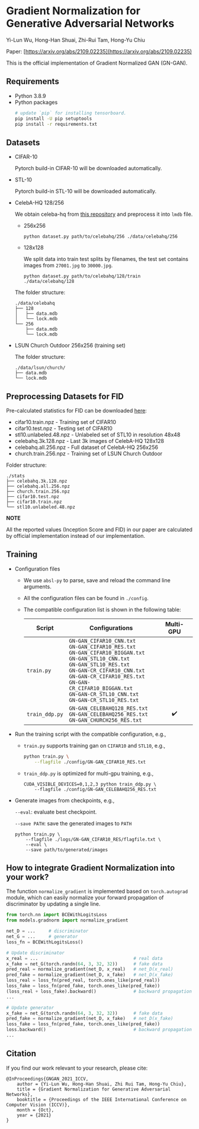 # Gradient Normalization for Generative Adversarial Networks

Yi-Lun Wu, Hong-Han Shuai, Zhi-Rui Tam, Hong-Yu Chiu

Paper: [https://arxiv.org/abs/2109.02235](https://arxiv.org/abs/2109.02235)

This is the official implementation of Gradient Normalized GAN (GN-GAN).

## Requirements
- Python 3.8.9
- Python packages
    ```sh
    # update `pip` for installing tensorboard.
    pip install -U pip setuptools
    pip install -r requirements.txt
    ```

## Datasets
- CIFAR-10

    Pytorch build-in CIFAR-10 will be downloaded automatically.

- STL-10

    Pytorch build-in STL-10 will be downloaded automatically.

- CelebA-HQ 128/256

    We obtain celeba-hq from [this repository](https://github.com/suvojit-0x55aa/celebA-HQ-dataset-download) and preprocess it into `lmdb` file.
    - 256x256
        ```
        python dataset.py path/to/celebahq/256 ./data/celebahq/256
        ```
    - 128x128

        We split data into train test splits by filenames, the test set contains images from `27001.jpg` to `30000.jpg`.
        ```
        python dataset.py path/to/celebahq/128/train ./data/celebahq/128
        ```
    The folder structure:
    ```
    ./data/celebahq
    ├── 128
    │   ├── data.mdb
    │   └── lock.mdb
    └── 256
        ├── data.mdb
        └── lock.mdb
    ```

- LSUN Church Outdoor 256x256 (training set)

    The folder structure:
    ```
    ./data/lsun/church/
    ├── data.mdb
    └── lock.mdb
    ```

## Preprocessing Datasets for FID
Pre-calculated statistics for FID can be downloaded [here](https://drive.google.com/drive/folders/1UBdzl6GtNMwNQ5U-4ESlIer43tNjiGJC?usp=sharing):
- cifar10.train.npz - Training set of CIFAR10
- cifar10.test.npz - Testing set of CIFAR10
- stl10.unlabeled.48.npz - Unlabeled set of STL10 in resolution 48x48
- celebahq.3k.128.npz - Last 3k images of CelebA-HQ 128x128
- celebahq.all.256.npz - Full dataset of CelebA-HQ 256x256
- church.train.256.npz - Training set of LSUN Church Outdoor

Folder structure:
```
./stats
├── celebahq.3k.128.npz
├── celebahq.all.256.npz
├── church.train.256.npz
├── cifar10.test.npz
├── cifar10.train.npz
└── stl10.unlabeled.48.npz
```

**NOTE**

All the reported values (Inception Score and FID) in our paper are calculated by official implementation instead of our implementation. 


## Training
- Configuration files
    - We use `absl-py` to parse, save and reload the command line arguments.
    - All the configuration files can be found in `./config`. 
    - The compatible configuration list is shown in the following table:

        |Script           |Configurations|Multi-GPU|
        |-----------------|--------------|:-------:|
        |`train.py`       |`GN-GAN_CIFAR10_CNN.txt`<br>`GN-GAN_CIFAR10_RES.txt`<br>`GN-GAN_CIFAR10_BIGGAN.txt`<br>`GN-GAN_STL10_CNN.txt`<br>`GN-GAN_STL10_RES.txt`<br>`GN-GAN-CR_CIFAR10_CNN.txt`<br>`GN-GAN-CR_CIFAR10_RES.txt`<br>`GN-GAN-CR_CIFAR10_BIGGAN.txt`<br>`GN-GAN-CR_STL10_CNN.txt`<br>`GN-GAN-CR_STL10_RES.txt`||
        |`train_ddp.py`|`GN-GAN_CELEBAHQ128_RES.txt`<br>`GN-GAN_CELEBAHQ256_RES.txt`<br>`GN-GAN_CHURCH256_RES.txt`|:heavy_check_mark:|

- Run the training script with the compatible configuration, e.g.,
    - `train.py` supports training gan on `CIFAR10` and `STL10`, e.g.,
        ```sh
        python train.py \
            --flagfile ./config/GN-GAN_CIFAR10_RES.txt
        ```
    - `train_ddp.py` is optimized for multi-gpu training, e.g.,
        ```
        CUDA_VISIBLE_DEVICES=0,1,2,3 python train_ddp.py \
            --flagfile ./config/GN-GAN_CELEBAHQ256_RES.txt
        ```

- Generate images from checkpoints, e.g.,

    `--eval`: evaluate best checkpoint.

    `--save PATH`: save the generated images to `PATH`
    ```
    python train.py \
        --flagfile ./logs/GN-GAN_CIFAR10_RES/flagfile.txt \
        --eval \
        --save path/to/generated/images
    ```

## How to integrate Gradient Normalization into your work?
The function `normalize_gradient` is implemented based on `torch.autograd` module, which can easily normalize your forward propagation of discriminator by updating a single line.
```python
from torch.nn import BCEWithLogitsLoss
from models.gradnorm import normalize_gradient

net_D = ...     # discriminator
net_G = ...     # generator
loss_fn = BCEWithLogitsLoss()

# Update discriminator
x_real = ...                                    # real data
x_fake = net_G(torch.randn(64, 3, 32, 32))      # fake data
pred_real = normalize_gradient(net_D, x_real)   # net_D(x_real)
pred_fake = normalize_gradient(net_D, x_fake)   # net_D(x_fake)
loss_real = loss_fn(pred_real, torch.ones_like(pred_real))
loss_fake = loss_fn(pred_fake, torch.ones_like(pred_fake))
(loss_real + loss_fake).backward()              # backward propagation
...

# Update generator
x_fake = net_G(torch.randn(64, 3, 32, 32))      # fake data
pred_fake = normalize_gradient(net_D, x_fake)   # net_D(x_fake)
loss_fake = loss_fn(pred_fake, torch.ones_like(pred_fake))
loss.backward()                                 # backward propagation
...

```

## Citation
If you find our work relevant to your research, please cite:
```
@InProceedings{GNGAN_2021_ICCV,
    author = {Yi-Lun Wu, Hong-Han Shuai, Zhi Rui Tam, Hong-Yu Chiu},
    title = {Gradient Normalization for Generative Adversarial Networks},
    booktitle = {Proceedings of the IEEE International Conference on Computer Vision (ICCV)},
    month = {Oct},
    year = {2021}
}
```